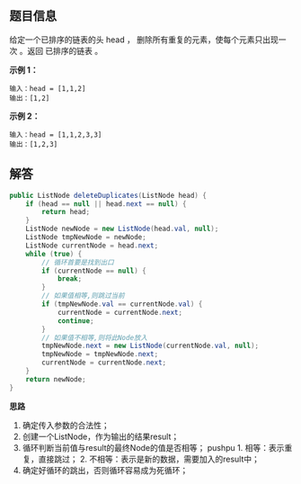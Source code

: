 ## 题目信息
给定一个已排序的链表的头 head ， 删除所有重复的元素，使每个元素只出现一次 。返回 已排序的链表 。 

**示例 1：**
```
输入：head = [1,1,2]  
输出：[1,2]  
```
**示例 2：**
```
输入：head = [1,1,2,3,3] 
输出：[1,2,3]
```

## 解答
```java
public ListNode deleteDuplicates(ListNode head) {  
    if (head == null || head.next == null) {  
        return head;  
	}  
    ListNode newNode = new ListNode(head.val, null);  
	ListNode tmpNewNode = newNode;  
	ListNode currentNode = head.next;  
	while (true) {  
		// 循环首要是找到出口
        if (currentNode == null) {  
            break;  
		}  
        // 如果值相等,则跳过当前  
		if (tmpNewNode.val == currentNode.val) {  
            currentNode = currentNode.next;  
			continue; 
		}  
        // 如果值不相等,则将此Node放入  
		tmpNewNode.next = new ListNode(currentNode.val, null);  
		tmpNewNode = tmpNewNode.next;  
		currentNode = currentNode.next;  
	}  
    return newNode;  
}
```
**思路**
1. 确定传入参数的合法性；
2. 创建一个ListNode，作为输出的结果result；
3. 循环判断当前值与result的最终Node的值是否相等；
pushpu	1. 相等：表示重复，直接跳过；
	2. 不相等：表示是新的数据，需要加入的result中；
4. 确定好循环的跳出，否则循环容易成为死循环；